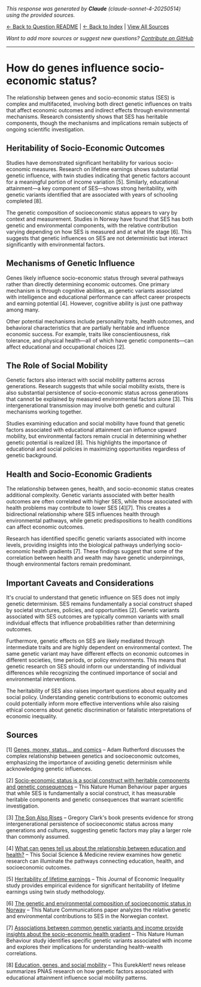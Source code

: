 <!-- 
Generated by: claude
Model: claude-sonnet-4-20250514
Prompt type: sources
Generated at: 2025-06-13T09:30:55.239627
-->

*This response was generated by **Claude** (claude-sonnet-4-20250514) using the provided sources.*

[← Back to Question README](README.md) | [← Back to Index](../README.md) | [View All Sources](../allsources.md)

*Want to add more sources or suggest new questions? [Contribute on GitHub](https://github.com/justinwest/SuggestedSources)*

---

# How do genes influence socio-economic status?

The relationship between genes and socio-economic status (SES) is complex and multifaceted, involving both direct genetic influences on traits that affect economic outcomes and indirect effects through environmental mechanisms. Research consistently shows that SES has heritable components, though the mechanisms and implications remain subjects of ongoing scientific investigation.

## Heritability of Socio-Economic Outcomes

Studies have demonstrated significant heritability for various socio-economic measures. Research on lifetime earnings shows substantial genetic influence, with twin studies indicating that genetic factors account for a meaningful portion of income variation [5]. Similarly, educational attainment—a key component of SES—shows strong heritability, with genetic variants identified that are associated with years of schooling completed [8].

The genetic composition of socioeconomic status appears to vary by context and measurement. Studies in Norway have found that SES has both genetic and environmental components, with the relative contribution varying depending on how SES is measured and at what life stage [6]. This suggests that genetic influences on SES are not deterministic but interact significantly with environmental factors.

## Mechanisms of Genetic Influence

Genes likely influence socio-economic status through several pathways rather than directly determining economic outcomes. One primary mechanism is through cognitive abilities, as genetic variants associated with intelligence and educational performance can affect career prospects and earning potential [4]. However, cognitive ability is just one pathway among many.

Other potential mechanisms include personality traits, health outcomes, and behavioral characteristics that are partially heritable and influence economic success. For example, traits like conscientiousness, risk tolerance, and physical health—all of which have genetic components—can affect educational and occupational choices [2].

## The Role of Social Mobility

Genetic factors also interact with social mobility patterns across generations. Research suggests that while social mobility exists, there is also substantial persistence of socio-economic status across generations that cannot be explained by measured environmental factors alone [3]. This intergenerational transmission may involve both genetic and cultural mechanisms working together.

Studies examining education and social mobility have found that genetic factors associated with educational attainment can influence upward mobility, but environmental factors remain crucial in determining whether genetic potential is realized [8]. This highlights the importance of educational and social policies in maximizing opportunities regardless of genetic background.

## Health and Socio-Economic Gradients

The relationship between genes, health, and socio-economic status creates additional complexity. Genetic variants associated with better health outcomes are often correlated with higher SES, while those associated with health problems may contribute to lower SES [4][7]. This creates a bidirectional relationship where SES influences health through environmental pathways, while genetic predispositions to health conditions can affect economic outcomes.

Research has identified specific genetic variants associated with income levels, providing insights into the biological pathways underlying socio-economic health gradients [7]. These findings suggest that some of the correlation between health and wealth may have genetic underpinnings, though environmental factors remain predominant.

## Important Caveats and Considerations

It's crucial to understand that genetic influence on SES does not imply genetic determinism. SES remains fundamentally a social construct shaped by societal structures, policies, and opportunities [2]. Genetic variants associated with SES outcomes are typically common variants with small individual effects that influence probabilities rather than determining outcomes.

Furthermore, genetic effects on SES are likely mediated through intermediate traits and are highly dependent on environmental context. The same genetic variant may have different effects on economic outcomes in different societies, time periods, or policy environments. This means that genetic research on SES should inform our understanding of individual differences while recognizing the continued importance of social and environmental interventions.

The heritability of SES also raises important questions about equality and social policy. Understanding genetic contributions to economic outcomes could potentially inform more effective interventions while also raising ethical concerns about genetic discrimination or fatalistic interpretations of economic inequality.

## Sources

[1] [Genes, money, status… and comics](https://arutherford.substack.com/p/genes-money-status-and-comics) – Adam Rutherford discusses the complex relationship between genetics and socioeconomic outcomes, emphasizing the importance of avoiding genetic determinism while acknowledging genetic influences.

[2] [Socio-economic status is a social construct with heritable components and genetic consequences](https://www.nature.com/articles/s41562-025-02150-4) – This Nature Human Behaviour paper argues that while SES is fundamentally a social construct, it has measurable heritable components and genetic consequences that warrant scientific investigation.

[3] [The Son Also Rises](https://en.wikipedia.org/wiki/The_Son_Also_Rises_%28book%29) – Gregory Clark's book presents evidence for strong intergenerational persistence of socioeconomic status across many generations and cultures, suggesting genetic factors may play a larger role than commonly assumed.

[4] [What can genes tell us about the relationship between education and health?](https://pmc.ncbi.nlm.nih.gov/articles/PMC4314507/) – This Social Science & Medicine review examines how genetic research can illuminate the pathways connecting education, health, and socioeconomic outcomes.

[5] [Heritability of lifetime earnings](https://link.springer.com/article/10.1007/s10888-019-09413-x) – This Journal of Economic Inequality study provides empirical evidence for significant heritability of lifetime earnings using twin study methodology.

[6] [The genetic and environmental composition of socioeconomic status in Norway](https://www.nature.com/articles/s41467-025-58961-6) – This Nature Communications paper analyzes the relative genetic and environmental contributions to SES in the Norwegian context.

[7] [Associations between common genetic variants and income provide insights about the socio-economic health gradient](https://www.nature.com/articles/s41562-024-02080-7) – This Nature Human Behaviour study identifies specific genetic variants associated with income and explores their implications for understanding health-wealth correlations.

[8] [Education, genes, and social mobility](https://www.eurekalert.org/news-releases/463685) – This EurekAlert! news release summarizes PNAS research on how genetic factors associated with educational attainment influence social mobility patterns.